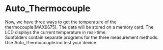 # Auto_Thermocouple
 Now, we have three ways to get the temperature of the thermocouple(MAX6675). The data will be stored on a memory card. The LCD displays the current temperature in real-time.   
 Subfolders contain separate programs for the three measurement methods.   
 Use Auto_Thermocouple.ino test your device.
